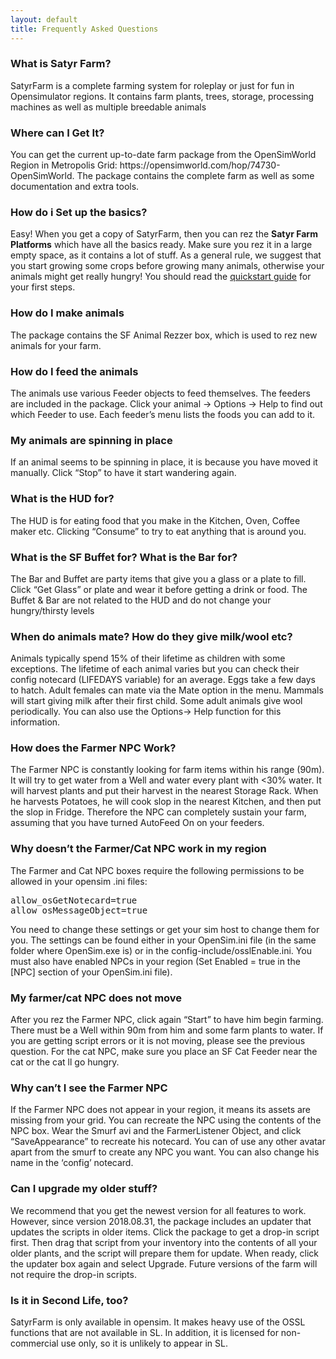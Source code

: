 ```yaml
---
layout: default
title: Frequently Asked Questions
---
```



<h3 id="what-is-satyr-farm">What is Satyr Farm?</h3>

SatyrFarm is a complete farming system for roleplay or just for fun in Opensimulator regions. It contains farm plants, trees, storage, processing machines as well as multiple breedable animals

<h3 id="where-can-i-get-it">Where can I Get It?</h3>
You can get the current up-to-date farm package from the OpenSimWorld Region in Metropolis Grid: https://opensimworld.com/hop/74730-OpenSimWorld. The package contains the complete farm as well as some documentation and extra tools.

<h3 id="how-do-i-set-up-the-basics">How do i Set up the basics?</h3>
Easy! When you get a copy of SatyrFarm, then you can rez the <b>Satyr Farm Platforms</b> which have all the basics ready. Make sure you rez it in a large empty space, as it contains a lot of stuff.  As a general rule, we suggest that you start growing some crops before growing many animals, otherwise your animals might get really hungry! You should read the <a href="/quickstart">quickstart guide</a> for your first steps.

<h3 id="how-do-i-make-animals">How do I make animals</h3>
The package contains the SF Animal Rezzer box, which is used to rez new animals for your farm.

<h3 id="how-do-i-feed-the-animals">How do I feed the animals</h3>
The animals use various Feeder objects to feed themselves. The feeders are included in the package. Click your animal -&gt; Options -&gt; Help to find out which Feeder to use. Each feeder’s menu lists the foods you can add to it.

<h3 id="my-animals-are-spinning-in-place">My animals are spinning in place</h3>
If an  animal seems to be spinning in place, it is because you have moved it manually. Click “Stop”  to  have it start wandering again.

<h3 id="what-is-the-hud-for">What is the HUD for?</h3>
The  HUD  is for eating food that you make in the Kitchen, Oven, Coffee maker etc. Clicking “Consume” to try to eat anything that is around you.

<h3 id="what-is-the-sf-buffet-for-what-is-the-bar-for">What is the SF Buffet for? What is the Bar for?</h3>
The Bar and Buffet are party items that give you a glass or a plate to fill. Click “Get Glass” or plate and wear it  before getting a drink or food. The Buffet &amp; Bar are not related to the HUD and do not change your hungry/thirsty levels

<h3 id="when-do-animals-mate-how-do-they-give-milkwool-etc">When do animals mate? How do they give milk/wool etc?</h3>
Animals typically spend 15% of their lifetime as children with some exceptions. The lifetime of each animal varies but you can check their config notecard (LIFEDAYS variable) for an average. Eggs take a few days to hatch. Adult females can mate via the Mate option in the menu. Mammals will start giving milk after their first child. Some adult animals give wool periodically. You can also use the Options-&gt; Help function for this information.

<h3 id="how-does-the-farmer-npc-work">How does the Farmer NPC Work?</h3>
The Farmer NPC is constantly looking for farm items within his range (90m). It will try to get water from a Well and water every plant with &lt;30% water. It will harvest plants and put their harvest in the nearest Storage Rack. When he harvests Potatoes, he will cook slop in the nearest Kitchen, and then put the slop in Fridge. Therefore the NPC can completely sustain your farm, assuming that you have turned AutoFeed On on your feeders.

<h3 id="why-doesnt-the-farmercat-npc-work-in-my-region">Why doesn’t the Farmer/Cat NPC work in my region</h3>
The Farmer and Cat NPC boxes require the following permissions to be allowed in your opensim .ini  files:

<pre>
allow_osGetNotecard=true
allow_osMessageObject=true
</pre>

You need to change these settings or get your sim host to change them for you. The settings can be found either in your OpenSim.ini file (in the same folder where OpenSim.exe is)  or in the config-include/osslEnable.ini. You must also have enabled NPCs in your region (Set Enabled = true in the [NPC] section of your OpenSim.ini file).

<h3 id="my-farmercat-npc-does-not-move">My farmer/cat NPC does not move</h3>
After you rez the Farmer NPC, click again “Start” to have him begin farming. There must be a Well within 90m from him and some farm plants to water. If you are getting script errors or it is not moving, please see the previous question. For the cat NPC, make sure you place an SF Cat Feeder near the cat or the cat ll go hungry.

<h3 id="why-cant-i-see-the-farmer-npc">Why can’t I see the Farmer NPC</h3>
If the Farmer NPC does not appear in your region, it means its assets are missing from your grid. You can recreate the NPC using the contents of the NPC box. Wear the Smurf avi and the FarmerListener Object, and click “SaveAppearance” to recreate his notecard. You can of use any other avatar apart from the smurf to create any NPC you want. You can also change his name in the ‘config’ notecard.

<h3 id="can-i-upgrade-my-older-stuff">Can I upgrade my older stuff?</h3>
We recommend that you get the newest version  for all features to work. However, since version 2018.08.31, the package includes an updater that updates the scripts in older items. Click the package to get a drop-in script first. Then drag that script from your inventory into the contents of all your older plants, and the script will prepare them for update. When ready, click the updater box again and select Upgrade. Future versions of the farm will not require the drop-in scripts.

<h3 id="is-it-in-second-life-too">Is it in Second Life, too?</h3>

SatyrFarm is only available in opensim. It makes heavy use of the OSSL functions that are not available in SL. In addition, it is licensed for non-commercial use only, so it is unlikely to appear in SL.
